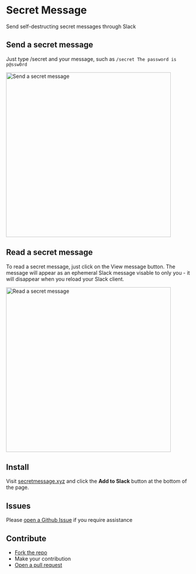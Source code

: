 # Secret Message

 Send self-destructing secret messages through Slack


## Send a secret message
Just type /secret and your message, such as ```/secret The password is p@ssw0rd```

<img src="https://raw.githubusercontent.com/neufeldtech/secret-message/master/html2/images/slacksecret_640_3.gif" alt="Send a secret message" width="450px" />

## Read a secret message
To read a secret message, just click on the View message button. The message will appear as an ephemeral Slack message visable to only you - it will disappear when you reload your Slack client.

<img src="https://raw.githubusercontent.com/neufeldtech/secret-message/master/html2/images/slacksecret_640_4.gif" alt="Read a secret message" width="450px" />

## Install
Visit [secretmessage.xyz](http://secretmessage.xyz) and click the **Add to Slack** button at the bottom of the page.

## Issues

Please [open a Github Issue](https://github.com/neufeldtech/slack-secret/issues/new) if you require assistance

## Contribute
- [Fork the repo](https://github.com/neufeldtech/slack-secret/fork)
- Make your contribution
- [Open a pull request](https://github.com/neufeldtech/secret-message/pulls)
